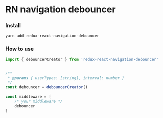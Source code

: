 # RN navigation debouncer

### Install

```yarn add redux-react-navigation-debouncer```

### How to use

```js
import { debouncerCreator } from 'redux-react-navigation-debouncer'


/**
 * @params { userTypes: [string], interval: number }
 */
const debouncer = debouncerCreator()

const middleware = [
    /* your middleware */
    debouncer
]
```
